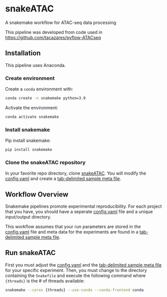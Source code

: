 # snakeATAC

A snakemake workflow for ATAC-seq data processing

This pipeline was developed from code used in https://github.com/tacazares/pyflow-ATACseq

## Installation

This pipeline uses Anaconda.

### Create environment

Create a `conda` environment with:

```bash
conda create -n snakemake python=3.9
```

Activate the environment:

```bash
conda activate snakemake
```

### Install snakemake

Pip install snakemake:

```bash
pip install snakemake
```

### Clone the snakeATAC repository

In your favorite repo directory, clone [snakeATAC](https://github.com/tacazares/snakeATAC.git). You will modify the [config.yaml](docs/config_yaml.md) and create a [tab-delimited sample meta file](docs/meta_file.md).

## Workflow Overview

Snakemake pipelines promote experimental reproducibility. For each project that you have, you should have a seperate [config.yaml](docs/config_yaml.md) file and a unique input/output directory.

This workflow assumes that your run parameters are stored in the [config.yaml](docs/config_yaml.md) file and meta data for the experiments are found in a [tab-delimited sample meta file](docs/meta_file.md).


## Run snakeATAC

First you must adjust the [config.yaml](docs/config_yaml.md) and the [tab-delimited sample meta file](docs/meta_file.md) for your specific experiment. Then, you must change to the directory containing the `Snakefile` and execute the following command where `{threads}` is the # of threads available:

```bash
snakemake --cores {threads} --use-conda --conda-frontend conda
```

